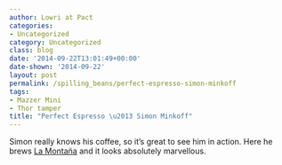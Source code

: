 ```yaml
---
author: Lowri at Pact
categories:
- Uncategorized
category: Uncategorized
class: blog
date: '2014-09-22T13:01:49+00:00'
date-shown: '2014-09-22'
layout: post
permalink: /spilling_beans/perfect-espresso-simon-minkoff
tags:
- Mazzer Mini
- Thor tamper
title: "Perfect Espresso \u2013 Simon Minkoff"
---
```


Simon really knows his coffee, so it’s great to see him in action. Here he
brews [La
Montaña](https://www.pactcoffee.com/coffees?utm_source=pactblog&utm_medium=menu&utm_content=minkoff)
and it looks absolutely marvellous.